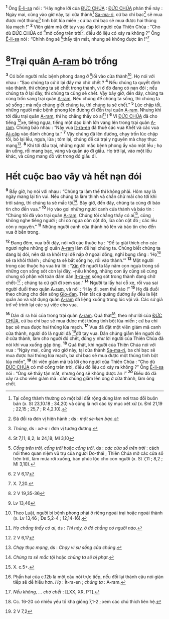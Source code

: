 <sup><b>1</b></sup> Ông [Ê-li-sa]() nói : “Hãy nghe lời của [ĐỨC CHÚA]() : [ĐỨC CHÚA]() phán thế này : Ngày mai, cũng vào giờ này, tại cửa thành[^1] [Sa-ma-ri](), cứ ba chỉ bạc[^2] sẽ mua được một thúng[^3] tinh bột lúa miến ; cứ ba chỉ bạc sẽ mua được hai thúng lúa mạch !” <sup><b>2</b></sup> Viên giám mã đỡ tay vua đáp lời người của Thiên Chúa : “Cho dù [ĐỨC CHÚA]() có [^1*]mở cống trên trời[^4], điều đó liệu có xảy ra không ?” Ông [Ê-li-sa]() nói : “Chính ông sẽ [^2*]thấy tận mắt, nhưng sẽ không được ăn !”[^5]


# [^3*]Trại quân [A-ram]() bỏ trống
<sup><b>3</b></sup> Có bốn người mắc bệnh phong đang ở [^4*]lối vào cửa thành[^6]. Họ nói với nhau : “Sao chúng ta cứ ở lại đây mà chờ chết ? <sup><b>4</b></sup> Nếu chúng ta quyết định vào thành, thì chúng ta sẽ chết trong thành, vì ở đó đang có nạn đói ; nếu chúng ta ở lại đây, thì chúng ta cũng sẽ chết. Vậy bây giờ, đến đây, chúng ta cùng trốn sang trại quân [A-ram](). Nếu chúng để chúng ta sống, thì chúng ta sẽ sống ; mà nếu chúng giết chúng ta, thì chúng ta sẽ chết.” <sup><b>5</b></sup> Lúc chập tối, những người mắc bệnh phong lên đường đi đến trại quân [A-ram](). Nhưng khi tới đầu trại quân [A-ram](), thì họ chẳng thấy có ai[^7] ! <sup><b>6</b></sup> Vì [ĐỨC CHÚA]() đã cho tiếng [^5*]xe, tiếng ngựa, tiếng một đạo binh lớn vang lên trong trại quân [A-ram](). Chúng bảo nhau : “Này vua [Ít-ra-en]() đã thuê các vua Khết và các vua [Ai-cập]() vào đánh chúng ta.” <sup><b>7</b></sup> Vậy chúng đã lên đường, chạy trốn lúc chập tối, bỏ lại lều, ngựa, lừa ; tóm lại, chúng để cả trại y nguyên mà chạy thục mạng[^8]. <sup><b>8</b></sup> Khi tới đầu trại, những người mắc bệnh phong ấy vào một lều ; họ ăn uống, rồi mang bạc, vàng và quần áo đi giấu. Họ trở lại, vào một lều khác, và cũng mang đồ vật trong đó giấu đi.


# Hết cuộc bao vây và hết nạn đói
<sup><b>9</b></sup> Bấy giờ, họ nói với nhau : “Chúng ta làm thế thì không phải. Hôm nay là ngày mang lại tin vui. Nếu chúng ta làm thinh và chần chừ mãi cho tới khi trời sáng, thì chúng ta sẽ mắc tội[^9]. Bây giờ, đến đây, chúng ta cùng đi báo tin cho đền vua.” <sup><b>10</b></sup> Họ vào gọi những người canh cửa thành và báo tin : “Chúng tôi đã vào trại quân [A-ram](). Chúng tôi chẳng thấy có ai[^10], cũng không nghe tiếng người ; chỉ có ngựa còn cột đó, lừa còn cột đó ; các lều còn y nguyên.” <sup><b>11</b></sup> Những người canh cửa thành hô lên và báo tin cho đền vua ở bên trong.

<sup><b>12</b></sup> Đang đêm, vua trỗi dậy, nói với các thuộc hạ : “Để ta giải thích cho các ngươi nghe những gì quân [A-ram]() làm để hại chúng ta. Chúng biết chúng ta đang bị đói, nên đã ra khỏi trại để nấp ở ngoài đồng, nghĩ bụng rằng : ‘Họ[^11] sẽ ra khỏi thành ; chúng ta sẽ bắt sống họ, rồi vào thành.’” <sup><b>13</b></sup> Một người trong các thuộc hạ vua trả lời : “[Xin]() để người ta lấy năm con ngựa trong số những con sống sót còn lại đây, –nếu không, những con ấy cũng sẽ cùng chung số phận với toàn đám dân [Ít-ra-en]() sống sót trong thành đang chờ chết–[^12] ; chúng ta cứ gửi đi xem sao.” <sup><b>14</b></sup> Người ta lấy hai cỗ xe, rồi vua sai người đuổi theo quân [A-ram](), và nói : “Hãy đi, xem thế nào !” <sup><b>15</b></sup> Họ đã đuổi theo chúng cho đến sông [Gio-đan](). Trên tất cả quãng đường ấy đều la liệt quần áo và vật dụng quân [A-ram]() đã liệng xuống trong lúc vội vã. Các sứ giả trở về trình lại các sự việc cho vua.

<sup><b>16</b></sup> Dân đi ra hôi của trong trại quân [A-ram](). Quả thật[^13], theo như lời của [ĐỨC CHÚA](), cứ ba chỉ bạc sẽ mua được một thúng tinh bột lúa miến ; cứ ba chỉ bạc sẽ mua được hai thúng lúa mạch. <sup><b>17</b></sup> Vua đã đặt một viên giám mã canh cửa thành, người đó là người đã [^6*]đỡ tay vua. Dân chúng giẫm lên người đó ở cửa thành, làm cho người đó chết, đúng y như lời người của Thiên Chúa đã nói khi vua xuống gặp ông. <sup><b>18</b></sup> Quả thật, khi người của Thiên Chúa nói với vua : “Ngày mai, cũng vào giờ này, tại cửa thành [Sa-ma-ri](), ba chỉ bạc sẽ mua được hai thúng lúa mạch, ba chỉ bạc sẽ mua được một thúng tinh bột lúa miến”, <sup><b>19</b></sup> thì viên giám mã trả lời cho người của Thiên Chúa : “Cho dù [ĐỨC CHÚA]() có mở cống trên trời, điều đó liệu có xảy ra không ?” Ông [Ê-li-sa]() nói : “Ông sẽ thấy tận mắt, nhưng ông sẽ không được ăn !” <sup><b>20</b></sup> Điều đó đã xảy ra cho viên giám mã : dân chúng giẫm lên ông ở cửa thành, làm ông chết.

[^1]: Tại cổng thành thường có một bãi đất rộng dùng làm nơi trao đổi buôn bán (x. St 23,10.18 ; 34,20) và cũng là nơi các kỳ mục xét xử (x. Đnl 21,19 ; 22,15 ; 25,7 ; R 4,2.10).
[^2]: Đã đổi ra đơn vị hiện hành ; ds : *một se-ken bạc*.
[^3]: *Thúng*, ds : *xơ-a* : đơn vị tương đương.
[^4]: *Cống trên trời, cống trời* hoặc *cổng trời*, ds : *các cửa sổ trên trời* : cách nói theo quan niệm vũ trụ của người Do-thái ; Thiên Chúa mở các cửa sổ trên trời, làm mưa rơi xuống, ban phúc lộc cho con người (x. St 7,11 ; 8,2 ; Ml 3,10).
[^5]: X. 7,20.
[^6]: Theo Luật, người bị bệnh phong phải ở riêng ngoài trại hoặc ngoài thành (x. Lv 13,46 ; Ds 5,2-4 ; 12,14-16).
[^7]: *Họ chẳng thấy có ai*, ds : *Thì này, ở đó chẳng có người nào*.
[^8]: *Chạy thục mạng*, ds : *Chạy vì sự sống của chúng*.
[^9]: *Chúng ta sẽ mắc tội* hoặc *chúng ta sẽ bị phạt*.
[^10]: X. c.5+.
[^11]: Phần hai của c.12b là một câu nói trực tiếp, nếu đổi lại thành câu nói gián tiếp sẽ dễ hiểu hơn. *Họ* : Ít-ra-en ; *chúng ta* : A-ram.
[^12]: *Nếu không, ... chờ chết* : \[LXX, XR, PT].
[^13]: Cc. 16-20 có nhiều yếu tố khá giống 7,1-2 ; xem các chú thích liên hệ.
[^1*]: St 7,11; 8,2; Is 24,18; Ml 3,10
[^2*]: 2 V 6,17
[^3*]: 2 V 19,35-36
[^4*]: Lv 13,46
[^5*]: 2 V 6,17
[^6*]: 2 V 7,2